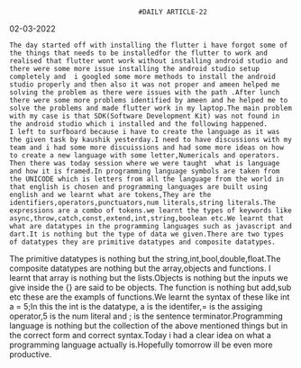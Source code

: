 									#DAILY ARTICLE-22

  02-03-2022


	The day started off with installing the flutter i have forgot some of the things that needs to be installedfor the flutter to work and realised that flutter wont work without installing android studio and there were some more issue installing the android studio setup completely and  i googled some more methods to install the android studio properly and then also it was not proper and ameen helped me solving the problem as there were issues with the path .After lunch there were some more problems identified by ameen and he helped me to solve the problems and made flutter work in my laptop.The main problem with my case is that SDK(Software Development Kit) was not found in the android studio which i installed and the following happened.
	I left to surfboard because i have to create the language as it was the given task by kaushik yesterday.I need to have discussions with my team and i had some more discuissions and had some more ideas on how to create a new language with some letter,Numericals and operators.
	Then there was today session where we were taught  what is language and how it is framed.In programming language symbols are taken from the UNICODE which is letters from all the language from the world in that english is chosen and programming languages are built using english and we learnt what are tokens,They are the identifiers,operators,punctuators,num literals,string literals.The expressions are a combo of tokens.we learnt the types of keywords like async,throw,catch,const,extend,int,string,boolean etc.We learnt that what are datatypes in the programming languages such as javascript and dart.It is nothing but the type of data we given.There are two types of datatypes they are primitive datatypes and composite datatypes.
The primitive datatypes is nothing but the string,int,bool,double,float.The composite datatypes are nothing but the array,objects and functions.
I learnt that array is nothing but the lists.Objects is nothing but the inputs we give inside the {} are said to be objects.
The function is nothing but add,sub etc these are the exampls of functions.We learnt the syntax of these like int a = 5;In this the int is the datatype, a is the identifer,= is the assiging operator,5 is the num literal and ; is the sentence terminator.Programming language is nothing but the collection of the above mentioned things  but in the correct form and correct syntax.Today i had a clear idea on what a programming language actually is.Hopefully tomorrow ill be even more productive.
